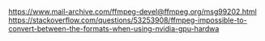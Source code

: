 https://www.mail-archive.com/ffmpeg-devel@ffmpeg.org/msg99202.html
https://stackoverflow.com/questions/53253908/ffmpeg-impossible-to-convert-between-the-formats-when-using-nvidia-gpu-hardwa
